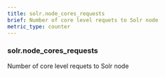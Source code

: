 ```yaml
---
title: solr.node_cores_requests
brief: Number of core level requets to Solr node
metric_type: counter
---
```

### solr.node_cores_requests

Number of core level requets to Solr node